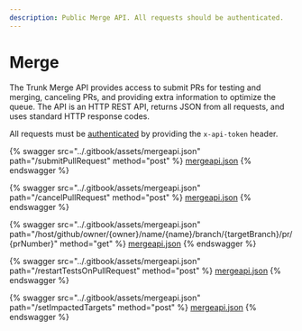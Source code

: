 ```yaml
---
description: Public Merge API. All requests should be authenticated.
---
```


# Merge

The Trunk Merge API provides access to submit PRs for testing and merging, canceling PRs, and providing extra information to optimize the queue.  The API is an HTTP REST API, returns JSON from all requests, and uses standard HTTP response codes.&#x20;

All requests must be [authenticated](./#authentication) by providing the `x-api-token` header.

{% swagger src="../.gitbook/assets/mergeapi.json" path="/submitPullRequest" method="post" %}
[mergeapi.json](../.gitbook/assets/mergeapi.json)
{% endswagger %}

{% swagger src="../.gitbook/assets/mergeapi.json" path="/cancelPullRequest" method="post" %}
[mergeapi.json](../.gitbook/assets/mergeapi.json)
{% endswagger %}

{% swagger src="../.gitbook/assets/mergeapi.json" path="/host/github/owner/{owner}/name/{name}/branch/{targetBranch}/pr/{prNumber}" method="get" %}
[mergeapi.json](../.gitbook/assets/mergeapi.json)
{% endswagger %}

{% swagger src="../.gitbook/assets/mergeapi.json" path="/restartTestsOnPullRequest" method="post" %}
[mergeapi.json](../.gitbook/assets/mergeapi.json)
{% endswagger %}

{% swagger src="../.gitbook/assets/mergeapi.json" path="/setImpactedTargets" method="post" %}
[mergeapi.json](../.gitbook/assets/mergeapi.json)
{% endswagger %}

